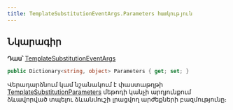 ```yaml
---
title: TemplateSubstitutionEventArgs.Parameters հատկություն
---
```


## Նկարագիր

**Դաս՝** [TemplateSubstitutionEventArgs](../TemplateSubstitutionEventArgs.md)

```c#
public Dictionary<string, object> Parameters { get; set; }
```

Վերադարձնում կամ նշանակում է փաստաթղթի [TemplateSubstitutionParameters](https://armsoft.github.io/as4x-docs/HTM/ProgrGuide/ScriptProcs/TemplateSubstitutionParameters.html) մեթոդի կանչի արդյունքում ձևավորված տպելու ձևանմուշի լրացվող արժեքների բազմությունը։

